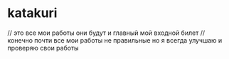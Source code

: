 # katakuri
// это все мои работы они будут и главный мой входной билет
// конечно почти все мои работы не правильные но я всегда улучшаю и проверяю свои работы
